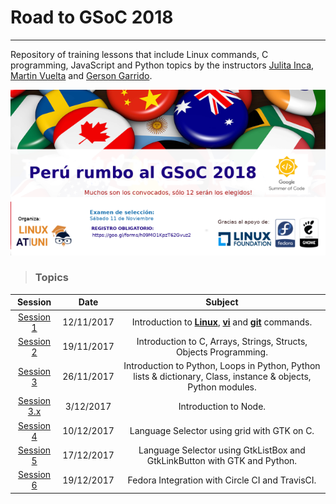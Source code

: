 # Road to GSoC 2018 #
---------------------------------------
Repository of training lessons that include Linux commands, C programming, JavaScript and Python topics by the instructors [Julita Inca](https://github.com/jinca), [Martin Vuelta](https://github.com/zodiacfireworks) and [Gerson Garrido](https://github.com/gersongams).

<p align="center">
  <img src="https://github.com/carlosal1015/RoadtoGSoC2018/blob/master/images/gsoc2018.png" width="750">
</p>

> ### Topics ###

|Session | Date | Subject|
|:---:|:---:|:---:|
|[Session 1](https://github.com/carlosal1015/RoadtoGSoC2018/tree/master/Session%201)| 12/11/2017| Introduction to **[Linux](https://www.gnu.org/)**, **[vi](http://ex-vi.sourceforge.net/)** and **[git](https://git-scm.com/)** commands. |
|[Session 2](https://github.com/carlosal1015/RoadtoGSoC2018/tree/master/Session%202) | 19/11/2017| Introduction to C, Arrays, Strings, Structs, Objects Programming.|
|[Session 3](https://github.com/carlosal1015/RoadtoGSoC2018/tree/master/Session%203)| 26/11/2017| Introduction to Python, Loops in Python, Python lists & dictionary, Class, instance & objects, Python modules. |
|[Session 3.x]()|3/12/2017| Introduction to Node.|
|[Session 4](https://github.com/carlosal1015/RoadtoGSoC2018/tree/master/Session%204) |10/12/2017 | Language Selector using grid with GTK on C.|
|[Session 5](https://github.com/carlosal1015/RoadtoGSoC2018/tree/master/Session%205)| 17/12/2017|Language Selector using GtkListBox and GtkLinkButton with GTK and Python. |
|[Session 6](https://github.com/carlosal1015/RoadtoGSoC2018/tree/master/Session%206) | 19/12/2017|  Fedora Integration with Circle CI and TravisCI.|
